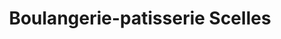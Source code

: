 ---
title: "Boulangerie-patisserie Scelles"
url: /saint-aubin-sur-mer/boulangerie-patisserie-scelles/
shop: Bäckerei
---